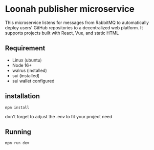 # Loonah publisher microservice

This microservice listens for messages from RabbitMQ to automatically deploy users' GitHub repositories to a decentralized web platform. It supports projects built with React, Vue, and static HTML

## Requirement
- Linux (ubuntu)
- Node 16+
- walrus (installed)
- sui (installed)
- sui wallet configured

## installation
`npm install`

don't forget to adjust the .env to fit your project need

## Running
`npm run dev`

